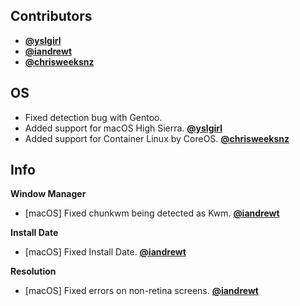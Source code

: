 ## Contributors

- [**@yslgirl**](https://github.com/yslgirl)
- [**@iandrewt**](https://github.com/iandrewt)
- [**@chrisweeksnz**](https://github.com/chrisweeksnz)


## OS

- Fixed detection bug with Gentoo.
- Added support for macOS High Sierra. [**@yslgirl**](https://github.com/yslgirl)
- Added support for Container Linux by CoreOS. [**@chrisweeksnz**](https://github.com/chrisweeksnz)

## Info

**Window Manager**

- [macOS] Fixed chunkwm being detected as Kwm. [**@iandrewt**](https://github.com/iandrewt)

**Install Date**

- [macOS] Fixed Install Date. [**@iandrewt**](https://github.com/iandrewt)

**Resolution**

- [macOS] Fixed errors on non-retina screens. [**@iandrewt**](https://github.com/iandrewt)
